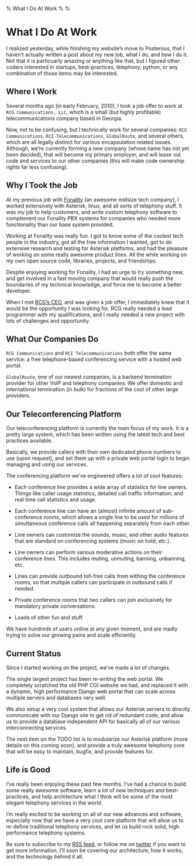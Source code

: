 % What I Do At Work
%
%

# What I Do At Work

I realized yesterday, while finishing my website’s move to Posterous, that I
haven’t actually written a post about my new job, what I do, and how I do it.
Not that it is particuarly amazing or anything like that, but I figured other
coders interested in startups, best-practices, telephony, python, or any
combination of those items may be interested.

## Where I Work

Several months ago (in early February, 2010), I took a job offer to work at
`RCG Communications, LLC`, which is a small (but highly profitable)
telecommunications company based in Georgia.

Now, not to be confusing, but I technically work for several companies:
`RCG Communications`, `RCI Telecommunications`, `GlobalRoute`, and several
others, which are all legally distinct for various encapsulation related issues.
Although, we’re currently forming a new company (whose name has not yet been
decided), that will become my primary employer, and will lease out code and
services to our other companies (this will make code ownership rights far less
confusing).

## Why I Took the Job

At my previous job with [Fonality][] (an awesome midsize tech company), I worked
extensively with Asterisk, linux, and all sorts of telephony stuff. It was my
job to help customers, and write custom telephony software to complement our
Fonality PBX systems for companies who needed more functionality than our base
system provided.

Working at Fonality was really fun. I got to know some of the coolest tech
people in the industry, got all the free information I wanted, got to do
extensive research and testing for Asterisk platforms, and had the pleasure of
working on some really awesome product lines. All the while working on my own
open source code, libraries, projects, and friendships.

Despite enjoying working for Fonality, I had an urge to try something new, and
get involved in a fast moving company that would really push the boundaries of
my technical knowledge, and force me to become a better developer.

When I met [RCG’s CEO][], and was given a job offer, I immediately knew that it
would be the opportunity I was looking for. RCG really needed a lead programmer
with my qualifications, and I really needed a new project with lots of
challenges and opportunity.

## What Our Companies Do

`RCG Communications` and `RCI Telecommunications` both offer the same service: a
free telephone-based conferencing service with a hosted web portal.

`GlobalRoute`, one of our newest companies, is a backend termination provider
for other VoIP and telephony companies. We offer domestic and international
termination (in bulk) for fractions of the cost of other large providers.

## Our Teleconferencing Platform

Our teleconferencing platform is currently the main focus of my work. It is a
pretty large system, which has been written using the latest tech and best
practices available.

Basically, we provide callers with their own dedicated phone numbers to use
(upon request), and set them up with a private web portal login to begin
managing and using our services.

The conferencing platform we’ve engineered offers a lot of cool features:

-   Each conference line provides a wide array of statistics for line owners.
    Things like caller usage statistics, detailed call traffic information, and
    real time call statistics and usage.

-   Each conference line can have an (almost) infinite amount of sub-conference
    rooms, which allows a single line to be used for millions of simultaneous
    conference calls all happening separately from each other.

-   Line owners can customize the sounds, music, and other audio features that
    are standard on conferencing systems (music on hold, etc.).

-   Line owners can perform various moderative actions on their conference
    lines. This includes muting, unmuting, banning, unbanning, etc.

-   Lines can provide outbound toll-free calls from withing the conference
    rooms, so that multiple callers can participate in outbound calls if needed.

-   Private conference rooms that two callers can join exclusively for mandatory
    private conversations.

-   Loads of other fun and stuff.

We have hundreds of users online at any given moment, and are madly trying to
solve our growing pains and scale efficiently.

## Current Status

Since I started working on the project, we’ve made a lot of changes.

The single largest project has been re-writing the web portal. We completely
scratched the old PHP CGI website we had, and replaced it with a dynamic, high
performance Django web portal that can scale across multiple servers and
databases very well.

We also setup a very cool system that allows our Asterisk servers to directly
communicate with our Django site to get rid of redundant code, and allow us to
provide a database independent API for basically all of our various
interconnecting services.

The next item on the TODO list is to modularize our Asterisk platform (more
details on this coming soon), and provide a truly awesome telephony core that
will be easy to maintain, bugfix, and provide features for.

## Life is Good

I’ve really been enjoying these past few months. I’ve had a chance to build some
really awesome software, learn a lot of new techniques and best-practices, and
help architecture what I think will be some of the most elegant telephony
services in the world.

I’m really excited to be working on all of our new advances and software,
especially now that we have a very cool core platform that will allow us to
re-define traditional telephony services, and let us build rock solid, high
performance telephony systems.

Be sure to subscribe to my [RSS feed][], or follow me on [twitter][] if you want
to get more information. I’ll soon be covering our architecture, how it works,
and the technology behind it all.

  [Fonality]: http://fonality.com/
  [RCG’s CEO]: http://www.chrisbrunner.com/
  [RSS feed]: http://feeds.feedburner.com/projectb14ck
  [twitter]: http://twitter.com/comradeb14ck
